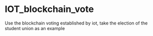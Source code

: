 # IOT_blockchain_vote
Use the blockchain voting established by iot, take the election of the student union as an example
